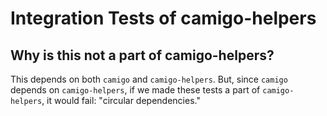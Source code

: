 # Integration Tests of camigo-helpers

## Why is this not a part of camigo-helpers?

This depends on both `camigo` and `camigo-helpers`. But, since `camigo` depends on `camigo-helpers`,
if we made these tests a part of `camigo-helpers`, it would fail: "circular dependencies."

